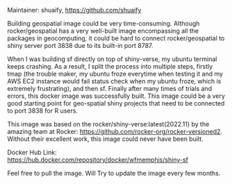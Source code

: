 Maintainer: shuaify, https://github.com/shuaify

Building geospatial image could be very time-consuming. Although rocker/geospatial has a very well-built image encompassing all the packages in geocomputing, it could be hard to connect rocker/geospatial to shiny server port 3838 due to its built-in port 8787.

When I was building sf directly on top of shiny-verse, my ubuntu terminal keeps crashing. As a result, I split the process into multiple steps, firstly tmap (the trouble maker, my ubuntu froze everytime when testing it and my AWS EC2 instance would fail status check when my ubuntu froze, which is extremely frustrating), and then sf. Finally after many times of trials and errors, this docker image was successfully built. This image could be a very good starting point for geo-spatial shiny projects that need to be connected to port 3838 for R users.

This image was based on the rocker/shiny-verse:latest(2022.11) by the amazing team at Rocker: https://github.com/rocker-org/rocker-versioned2. Without their excellent work, this image could never have been built.

Docker Hub Link: https://hub.docker.com/repository/docker/wfmemphis/shiny-sf

Feel free to pull the image. Will Try to update the image every few months. 
